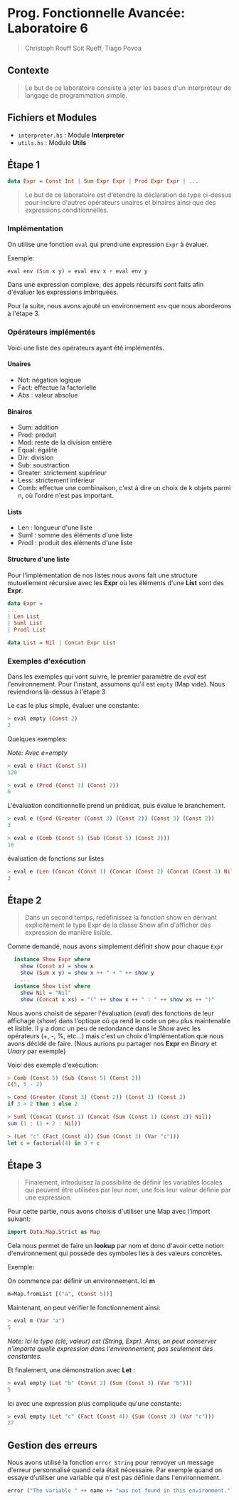 # Prog. Fonctionnelle Avancée: Laboratoire 6

> Christoph Rouff Soit Rueff, Tiago Povoa

## Contexte

> Le but de ce laboratoire consiste à jeter les bases d'un interpréteur de langage de programmation simple.

## Fichiers et Modules

- `interpreter.hs` : Module **Interpreter**
- `utils.hs` : Module **Utils**

## Étape 1

```haskell
data Expr = Const Int | Sum Expr Expr | Prod Expr Expr | ...
```

> Le but de ce laboratoire est d'étendre la déclaration de type ci-dessus pour inclure d'autres opérateurs unaires et binaires ainsi que des expressions conditionnelles.

### Implémentation

On utilise une fonction `eval` qui prend une expression `Expr` à évaluer. 

Exemple:

```haskell
eval env (Sum x y) = eval env x + eval env y
```

Dans une expression complexe, des appels récursifs sont faits afin d'évaluer les expressions imbriquées.

Pour la suite, nous avons ajouté un environnement `env` que nous aborderons à l'étape 3.

### Opérateurs implémentés

Voici une liste des opérateurs ayant été implémentés.

#### Unaires

* Not: négation logique
* Fact: effectue la factorielle
* Abs : valeur absolue

#### Binaires

* Sum: addition
* Prod: produit
* Mod: reste de la division entière
* Equal: égalité
* Div: division
* Sub: soustraction
* Greater: strictement supérieur
* Less: strictement inférieur
* Comb: effectue une combinaison, c'est à dire un choix de k objets parmi n, où l'ordre n'est pas important.

#### Lists

- Len :  longueur d'une liste
- Suml : somme des éléments d'une liste
- Prodl : produit des éléments d'une liste

#### Structure d'une liste

Pour l'implémentation de nos listes nous avons fait une structure mutuellement récursive avec les **Expr** où les éléments d'une **List** sont des **Expr**.

```haskell
data Expr =
...
| Len List
| Suml List
| Prodl List

data List = Nil | Concat Expr List
```

### Exemples d'exécution

Dans les exemples qui vont suivre, le premier paramètre de *eval* est l'environnement. Pour l'instant, assumons qu'il est `empty` (Map vide). Nous reviendrons là-dessus à l'étape 3

Le cas le plus simple, évaluer une constante:

```haskell
> eval empty (Const 2)
2
```

Quelques exemples: 

*Note: Avec e=empty*

```haskell
> eval e (Fact (Const 5))
120
```

```haskell
> eval e (Prod (Const 3) (Const 2))
6
```

L'évaluation conditionnelle prend un prédicat, puis évalue le branchement.

```haskell
> eval e (Cond (Greater (Const 3) (Const 2)) (Const 3) (Const 2))
3
```

```haskell
> eval e (Comb (Const 5) (Sub (Const 5) (Const 3)))
10
```

évaluation de fonctions sur listes

```haskell
> eval e (Len (Concat (Const 1) (Concat (Const 2) (Concat (Const 3) Nil))))
3
```



## Étape 2

> Dans un second temps, redéfinissez la fonction show en dérivant explicitement le
> type Expr de la classe Show afin d'afficher des expression de manière lisible.

Comme demandé, nous avons simplement définit show pour chaque `Expr`

```haskell
  instance Show Expr where
    show (Const x) = show x
    show (Sum x y) = show x ++ " + " ++ show y
    ...
  instance Show List where
  	show Nil = "Nil"
  	show (Concat x xs) = "(" ++ show x ++ " : " ++ show xs ++ ")"
```

Nous avons choisit de séparer l'évaluation (*eval*) des fonctions de leur affichage (*show*) dans l'optique où ça rend le code un peu plus maintenable et lisible. Il y a donc un peu de redondance dans le *Show* avec les opérateurs (+, -, %, etc...) mais c'est un choix d'implémentation que nous avons décidé de faire. (Nous aurions pu partager nos **Expr** en *Binary* et *Unary* par exemple)

Voici des exemple d'exécution:

```haskell
> Comb (Const 5) (Sub (Const 5) (Const 2))
C(5, 5 - 2)
```

```haskell
> Cond (Greater (Const 3) (Const 2)) (Const 3) (Const 2)
if 3 > 2 then 3 else 2
```

```haskell
> Suml (Concat (Const 1) (Concat (Sum (Const 1) (Const 2)) Nil))
sum (1 : (1 + 2 : Nil))
```

```haskell
> (Let "c" (Fact (Const 4)) (Sum (Const 3) (Var "c")))
let c = factorial(4) in 3 + c
```



## Étape 3

> Finalement, introduisez la possibilité de définir les variables locales qui peuvent
> être utilisées par leur nom, une fois leur valeur définie par une expression.

Pour cette partie, nous avons choisis d'utiliser une Map avec l'import suivant:

``` haskell
import Data.Map.Strict as Map
```

Cela nous permet de faire un **lookup** par nom et donc d'avoir cette notion d'environnement qui possède des symboles liés à des valeurs concrètes.

Exemple:

On commence par définir un environnement. Ici **m**

```haskell
m=Map.fromList [("a", (Const 5))]
```

Maintenant, on peut vérifier le fonctionnement ainsi:

```haskell
> eval m (Var "a")
5
```

*Note: Ici le type (clé, valeur) est (String, Expr). Ainsi, on peut conserver n'importe quelle expression dans l'environnement, pas seulement des constantes.*

Et finalement, une démonstration avec **Let** :

```haskell
> eval empty (Let "b" (Const 2) (Sum (Const 3) (Var "b")))
5
```

Ici avec une expression plus compliquée qu'une constante:

```haskell
> eval empty (Let "c" (Fact (Const 4)) (Sum (Const 3) (Var "c")))
27
```

## Gestion des erreurs

Nous avons utilisé la fonction `error String` pour renvoyer un message d'erreur personnalisé quand cela était nécessaire. Par exemple quand on essaye d'utiliser une variable qui n'est pas définie dans l'environnement.

```haskell
error ("The variable " ++ name ++ "was not found in this environment.")
```

